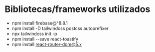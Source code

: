 # Bibliotecas/frameworks utilizados
- npm install firebase@^8.8.1
- npm install -D tailwindcss postcss autoprefixer
- npx tailwindcss init -p
- npm install --save react-toastify
- npm install react-router-dom@5.x